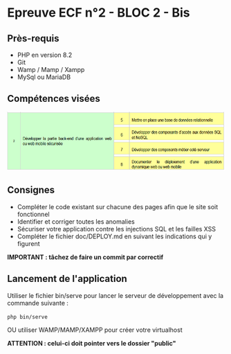 # Epreuve ECF n°2 - BLOC 2 - Bis

## Près-requis

- PHP en version 8.2
- Git
- Wamp / Mamp / Xampp
- MySql ou MariaDB

## Compétences visées

![1746430958023](image/README/1746430958023.png)

## Consignes

- Compléter le code existant sur chacune des pages afin que le site soit fonctionnel
- Identifier et corriger toutes les anomalies
- Sécuriser votre application contre les injections SQL et les failles XSS
- Compléter le fichier doc/DEPLOY.md en suivant les indications qui y figurent

**IMPORTANT : tâchez de faire un commit par correctif**

## Lancement de l'application

Utiliser le fichier bin/serve pour lancer le serveur de développement avec la commande suivante :

`php bin/serve`

OU utiliser WAMP/MAMP/XAMPP pour créer votre virtualhost

**ATTENTION : celui-ci doit pointer vers le dossier "public"**
